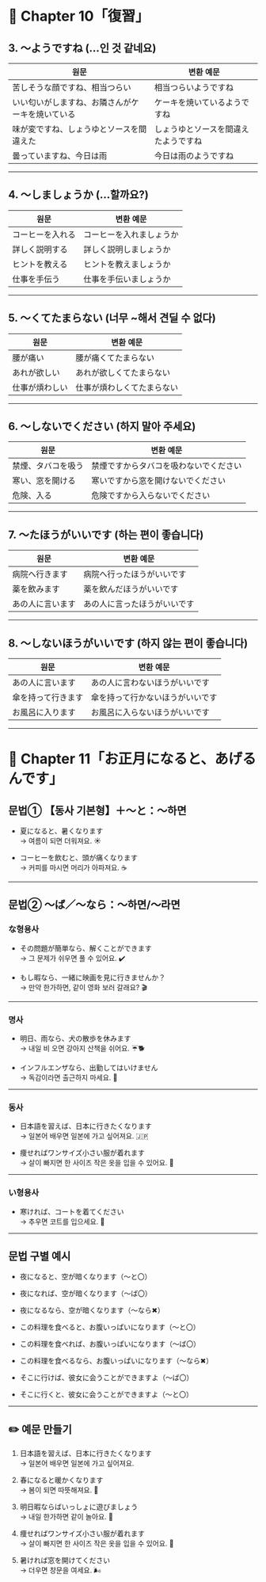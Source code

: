 # 📖 Chapter 10「復習」

## 3. 〜ようですね (…인 것 같네요)

| 원문                        | 변환 예문               |
|-----------------------------|------------------------|
| 苦しそうな顔ですね、相当つらい        | 相当つらいようですね       |
| いい匂いがしますね、お隣さんがケーキを焼いている | ケーキを焼いているようですね |
| 味が変ですね、しょうゆとソースを間違えた   | しょうゆとソースを間違えたようですね |
| 曇っていますね、今日は雨               | 今日は雨のようですね       |

---

## 4. 〜しましょうか (…할까요?)

| 원문            | 변환 예문           |
|-----------------|--------------------|
| コーヒーを入れる     | コーヒーを入れましょうか  |
| 詳しく説明する       | 詳しく説明しましょうか    |
| ヒントを教える       | ヒントを教えましょうか    |
| 仕事を手伝う         | 仕事を手伝いましょうか    |

---

## 5. 〜くてたまらない (너무 ~해서 견딜 수 없다)

| 원문         | 변환 예문           |
|--------------|--------------------|
| 腰が痛い       | 腰が痛くてたまらない    |
| あれが欲しい    | あれが欲しくてたまらない |
| 仕事が煩わしい  | 仕事が煩わしくてたまらない |

---

## 6. 〜しないでください (하지 말아 주세요)

| 원문              | 변환 예문                       |
|-------------------|------------------------------|
| 禁煙、タバコを吸う     | 禁煙ですからタバコを吸わないでください     |
| 寒い、窓を開ける       | 寒いですから窓を開けないでください        |
| 危険、入る           | 危険ですから入らないでください            |

---

## 7. 〜たほうがいいです (하는 편이 좋습니다)

| 원문        | 변환 예문          |
|-------------|-------------------|
| 病院へ行きます  | 病院へ行ったほうがいいです |
| 薬を飲みます    | 薬を飲んだほうがいいです   |
| あの人に言います | あの人に言ったほうがいいです |

---

## 8. 〜しないほうがいいです (하지 않는 편이 좋습니다)

| 원문          | 변환 예문            |
|---------------|---------------------|
| あの人に言います | あの人に言わないほうがいいです |
| 傘を持って行きます | 傘を持って行かないほうがいいです |
| お風呂に入ります   | お風呂に入らないほうがいいです   |

---

# 📖 Chapter 11「お正月になると、あげるんです」

## 문법① 【동사 기본형】＋〜と：〜하면

- 夏になると、暑くなります  
  → 여름이 되면 더워져요. ☀️

- コーヒーを飲むと、頭が痛くなります  
  → 커피를 마시면 머리가 아파져요. ☕️

---

## 문법② 〜ば／〜なら：〜하면/〜라면

### な형용사

- その問題が簡単なら、解くことができます  
  → 그 문제가 쉬우면 풀 수 있어요. ✔️

- もし暇なら、一緒に映画を見に行きませんか？  
  → 만약 한가하면, 같이 영화 보러 갈래요? 🎬

---

### 명사

- 明日、雨なら、犬の散歩を休みます  
  → 내일 비 오면 강아지 산책을 쉬어요. ☔️🐕

- インフルエンザなら、出勤してはいけません  
  → 독감이라면 출근하지 마세요. 🤒

---

### 동사

- 日本語を習えば、日本に行きたくなります  
  → 일본어 배우면 일본에 가고 싶어져요. 🇯🇵

- 痩せればワンサイズ小さい服が着れます  
  → 살이 빠지면 한 사이즈 작은 옷을 입을 수 있어요. 👗

---

### い형용사

- 寒ければ、コートを着てください  
  → 추우면 코트를 입으세요. 🧥

---

## 문법 구별 예시

- 夜になると、空が暗くなります（〜と〇）  
- 夜になれば、空が暗くなります（〜ば〇）  
- 夜になるなら、空が暗くなります（〜なら✖）

- この料理を食べると、お腹いっぱいになります（〜と〇）  
- この料理を食べれば、お腹いっぱいになります（〜ば〇）  
- この料理を食べるなら、お腹いっぱいになります（〜なら✖）

- そこに行けば、彼女に会うことができますよ（〜ば〇）  
- そこに行くと、彼女に会うことができますよ（〜と〇）

---

## ✏️ 예문 만들기

1. 日本語を習えば、日本に行きたくなります  
   → 일본어 배우면 일본에 가고 싶어져요.  

2. 春になると暖かくなります  
   → 봄이 되면 따뜻해져요. 🌸

3. 明日暇ならばいっしょに遊びましょう  
   → 내일 한가하면 같이 놀아요. 🎉

4. 痩せればワンサイズ小さい服が着れます  
   → 살이 빠지면 한 사이즈 작은 옷을 입을 수 있어요. 👗

5. 暑ければ窓を開けてください  
   → 더우면 창문을 여세요. 🌬️
